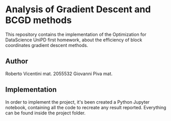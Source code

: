 # Analysis of Gradient Descent and BCGD methods
This repository contains the implementation of the Optimization for DataScience UniPD first homework, about the efficiency of block coordinates gradient descent methods.

## Author
Roberto Vicentini mat. 2055532
Giovanni Piva mat.

## Implementation
In order to implement the project, it's been created a Python Jupyter notebook, containing all the code to recreate any result reported. Everything can be found inside the project folder.
